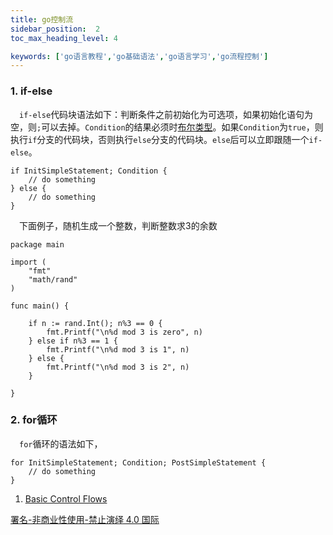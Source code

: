 ```yaml
---
title: go控制流
sidebar_position:  2
toc_max_heading_level: 4

keywords: ['go语言教程','go基础语法','go语言学习','go流程控制']
---
```


### 1. if-else

 `if-else`代码块语法如下：判断条件之前初始化为可选项，如果初始化语句为空，则`;`可以去掉。`Condition`的结果必须时[布尔类型](../type/go-bool)。如果`Condition`为`true`，则执行`if`分支的代码块，否则执行`else`分支的代码块。`else`后可以立即跟随一个`if-else`。

    if InitSimpleStatement; Condition {
    	// do something
    } else {
    	// do something
    }

 下面例子，随机生成一个整数，判断整数求3的余数

    package main

    import (
    	"fmt"
    	"math/rand"
    )

    func main() {

    	if n := rand.Int(); n%3 == 0 {
    		fmt.Printf("\n%d mod 3 is zero", n)
    	} else if n%3 == 1 {
    		fmt.Printf("\n%d mod 3 is 1", n)
    	} else {
    		fmt.Printf("\n%d mod 3 is 2", n)
    	}

    }

### 2. for循环

 `for`循环的语法如下，

    for InitSimpleStatement; Condition; PostSimpleStatement {
    	// do something
    }



1. [Basic Control Flows](https://go101.org/article/control-flows.html)

[署名-非商业性使用-禁止演绎 4.0 国际](https://creativecommons.org/licenses/by-nc-nd/4.0/deed.zh)
